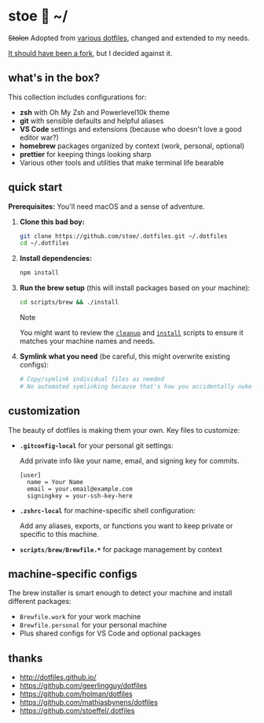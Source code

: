 # stoe :green_heart: ~/

~~Stolen~~ Adopted from [various dotfiles](#thanks 'thanks'), changed and extended to my needs.

[It should have been a fork](https://zachholman.com/2010/08/dotfiles-are-meant-to-be-forked/ 'Dotfiles Are Meant to Be Forked'), but I decided against it.

## what's in the box?

This collection includes configurations for:

- **zsh** with Oh My Zsh and Powerlevel10k theme
- **git** with sensible defaults and helpful aliases
- **VS Code** settings and extensions (because who doesn't love a good editor war?)
- **homebrew** packages organized by context (work, personal, optional)
- **prettier** for keeping things looking sharp
- Various other tools and utilities that make terminal life bearable

## quick start

**Prerequisites:** You'll need macOS and a sense of adventure.

1. **Clone this bad boy:**

   ```bash
   git clone https://github.com/stoe/.dotfiles.git ~/.dotfiles
   cd ~/.dotfiles
   ```

2. **Install dependencies:**

   ```bash
   npm install
   ```

3. **Run the brew setup** (this will install packages based on your machine):

   ```bash
   cd scripts/brew && ./install
   ```

   > [!NOTE]
   > You might want to review the [`cleanup`](./scripts/brew/cleanup) and [`install`](./scripts/brew/install) scripts to ensure it matches your machine names and needs.

4. **Symlink what you need** (be careful, this might overwrite existing configs):
   ```bash
   # Copy/symlink individual files as needed
   # No automated symlinking because that's how you accidentally nuke your existing setup
   ```

## customization

The beauty of dotfiles is making them your own. Key files to customize:

- **`.gitconfig-local`** for your personal git settings:

  Add private info like your name, email, and signing key for commits.

  ```properties
  [user]
    name = Your Name
    email = your.email@example.com
    signingkey = your-ssh-key-here
  ```

- **`.zshrc-local`** for machine-specific shell configuration:

  Add any aliases, exports, or functions you want to keep private or specific to this machine.

- **`scripts/brew/Brewfile.*`** for package management by context

## machine-specific configs

The brew installer is smart enough to detect your machine and install different packages:

- `Brewfile.work` for your work machine
- `Brewfile.personal` for your personal machine
- Plus shared configs for VS Code and optional packages

## thanks

- http://dotfiles.github.io/
- https://github.com/geerlingguy/dotfiles
- https://github.com/holman/dotfiles
- https://github.com/mathiasbynens/dotfiles
- https://github.com/stoeffel/.dotfiles
